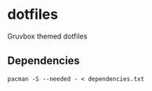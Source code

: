 # dotfiles

Gruvbox themed dotfiles

## Dependencies

```script
pacman -S --needed - < dependencies.txt
```
